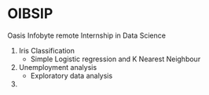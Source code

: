 # OIBSIP
Oasis Infobyte remote Internship in Data Science
1. Iris Classification
    - Simple Logistic regression and K Nearest Neighbour
2.  Unemployment analysis
    - Exploratory data analysis
3. 
